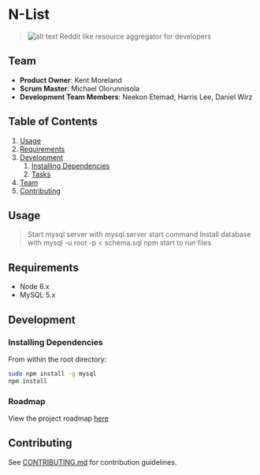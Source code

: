 # N-List
> ![alt text](https://github.com/michaelolo24/N-List/blob/master/client/style/images/n-list-logo_125.png "Logo Title Text 1")
> Reddit like resource aggregator for developers

## Team

  - __Product Owner__: Kent Moreland
  - __Scrum Master__: Michael Olorunnisola
  - __Development Team Members__: Neekon Etemad, Harris Lee, Daniel Wirz

## Table of Contents

1. [Usage](#Usage)
1. [Requirements](#requirements)
1. [Development](#development)
    1. [Installing Dependencies](#installing-dependencies)
    1. [Tasks](#tasks)
1. [Team](#team)
1. [Contributing](#contributing)

## Usage

> Start mysql server with mysql.server start command
> Install database with mysql -u root -p < schema.sql
> npm start to run files

## Requirements

- Node 6.x
- MySQL 5.x


## Development

### Installing Dependencies

From within the root directory:

```sh
sudo npm install -g mysql
npm install
```

### Roadmap

View the project roadmap [here](LINK_TO_PROJECT_ISSUES)


## Contributing

See [CONTRIBUTING.md](CONTRIBUTING.md) for contribution guidelines.
